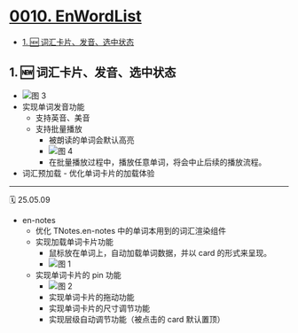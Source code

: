 # [0010. EnWordList](https://github.com/tnotesjs/TNotes.introduction/tree/main/notes/0010.%20EnWordList)

<!-- region:toc -->

- [1. 🆕 词汇卡片、发音、选中状态](#1--词汇卡片发音选中状态)

<!-- endregion:toc -->

## 1. 🆕 词汇卡片、发音、选中状态

- ![图 3](https://cdn.jsdelivr.net/gh/tnotesjs/imgs@main/2025-05-10-23-38-38.png)
- 实现单词发音功能
  - 支持英音、美音
  - 支持批量播放
    - 被朗读的单词会默认高亮
    - ![图 4](https://cdn.jsdelivr.net/gh/tnotesjs/imgs@main/2025-05-10-23-39-34.png)
    - 在批量播放过程中，播放任意单词，将会中止后续的播放流程。
- 词汇预加载 - 优化单词卡片的加载体验

---

🗓 25.05.09

- en-notes
  - 优化 TNotes.en-notes 中的单词本用到的词汇渲染组件
  - 实现加载单词卡片功能
    - 鼠标放在单词上，自动加载单词数据，并以 card 的形式来呈现。
    - ![图 1](https://cdn.jsdelivr.net/gh/tnotesjs/imgs@main/2025-05-10-23-32-43.png)
  - 实现单词卡片的 pin 功能
    - ![图 2](https://cdn.jsdelivr.net/gh/tnotesjs/imgs@main/2025-05-10-23-34-29.png)
    - 实现单词卡片的拖动功能
    - 实现单词卡片的尺寸调节功能
    - 实现层级自动调节功能（被点击的 card 默认置顶）
